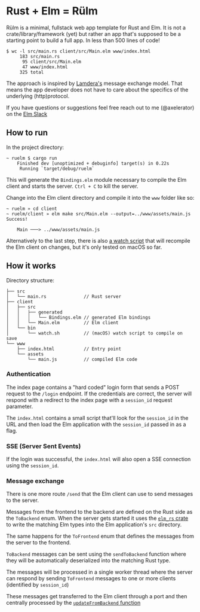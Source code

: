 # Rust + Elm = Rülm

Rülm is a minimal, fullstack web app template for Rust and Elm.
It is not a crate/library/framework (yet) but rather an app that's
supposed to be a starting point to build a full app.
In less than 500 lines of code!

```text
$ wc -l src/main.rs client/src/Main.elm www/index.html
     183 src/main.rs
      95 client/src/Main.elm
      47 www/index.html
     325 total
```

The approach is inspired by [Lamdera's](https://dashboard.lamdera.app/docs) message exchange model.
That means the app developer does not have to care about the specifics of the underlying (http)protocol.

If you have questions or suggestions feel free reach out to me (@axelerator) on the [Elm Slack](https://elm-lang.org/community/slack)

## How to run

In the project directory:

```
~ ruelm $ cargo run
    Finished dev [unoptimized + debuginfo] target(s) in 0.22s
     Running `target/debug/ruelm`
```
This will generate the `Bindings.elm` module necessary to compile the Elm
client and starts the server. `Ctrl + C` to kill the server.

Change into the Elm client directory and compile it into the `www` folder like so:
```
~ ruelm » cd client
~ ruelm/client » elm make src/Main.elm --output=../www/assets/main.js
Success!

    Main ───> ../www/assets/main.js
```
Alternatively to the last step, there is also [a watch script](client/bin/watch.sh) that will recompile the Elm client on changes, but it's only tested on macOS so far.

## How it works

Directory structure:

```text
├── src
│   └── main.rs              // Rust server
├── client
│   ├── src
│   │   ├── generated
│   │   │   └── Bindings.elm // generated Elm bindings
│   │   └── Main.elm         // Elm client 
│   └── bin
│       └── watch.sh         // (macOS) watch script to compile on save
└── www
    ├── index.html           // Entry point
    └── assets
        └── main.js          // compiled Elm code 
```

### Authentication

The index page contains a "hard coded" login form that sends a POST request to the `/login` endpoint.
If the credentials are correct, the server will respond with a redirect to the index page with
a `session_id` request parameter.

The `index.html` contains a small script that'll look for the `session_id` in the URL and then
load the Elm application with the `session_id` passed in as a flag.

### SSE (Server Sent Events)

If the login was successful, the `index.html` will also open a SSE connection using the `session_id`.

### Message exchange

There is one more route `/send` that the Elm client can use to send messages to the server.

Messages from the frontend to the backend are defined on the Rust side as the `ToBackend` enum.
When the server gets started it uses the [`elm_rs` crate](https://crates.io/crates/elm-rs) to write
the matching Elm types into the Elm application's `src` directory.

The same happens for the `ToFrontend` enum that defines the messages from the server to the frontend.

`ToBackend` messages can be sent using the `sendToBackend` function where they will be automatically
deserialized into the matching Rust type.

The messages will be processed in a single worker thread where the server can respond by sending
`ToFrontend` messages to one or more clients (identified by `session_id`)


These messages get transferred to the Elm client through a port and then centrally processed
by the [`updateFromBackend` function](https://github.com/axelerator/ruelm/blob/main/client/src/Main.elm#L55)
